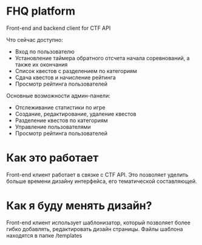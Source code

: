 # FHQ platform
Front-end and backend client for CTF API

Что сейчас доступно:
* Вход по пользователю
* Установление таймера обратного отсчета начала соревнований, а также их окончания
* Список квестов с разделением по категориям
* Сдача квестов и начисление рейтинга
* Просмотр рейтинга пользователей


Основные возможности админ-панели:
* Отслеживание статистики по игре
* Создание, редактирование, удаление квестов
* Разделение квестов по категориям
* Управление пользователями
* Просмотр рейтинга пользователей


# Как это работает
Front-end клиент работает в связке с CTF API. 
Это позволяет уделить больше времени дизайну интерфейса, его тематической составляющей.

# Как я буду менять дизайн?
Front-end клиент использует шаблонизатор, который позволяет более гибко добавлять, редактировать дизайн страницы.
Файлы шаблона находятся в папке /templates
